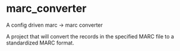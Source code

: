 # marc_converter
A config driven marc -> marc converter

A project that will convert the records in the specified MARC file to a standardized MARC format.

